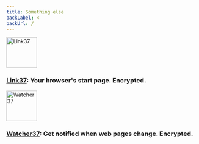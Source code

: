 ```yaml
---
title: Something else
backLabel: <
backUrl: /
---
```


<img src="/assets/link37-logo-231017.png" alt="Link37" width="80" />

### [Link37](https://link.encrypt37.com/): Your browser's start page. Encrypted.

<img src="/assets/watcher37-logo-231017.png" alt="Watcher37" width="80" />

### [Watcher37](https://watcher.encrypt37.com/): Get notified when web pages change. Encrypted.
